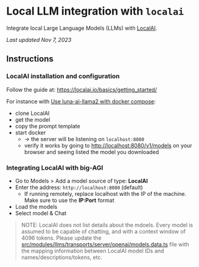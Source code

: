 # Local LLM integration with `localai`

Integrate local Large Language Models (LLMs) with [LocalAI](https://localai.io).

_Last updated Nov 7, 2023_

## Instructions

### LocalAI installation and configuration

Follow the guide at: https://localai.io/basics/getting_started/

For instance with [Use luna-ai-llama2 with docker compose](https://localai.io/basics/getting_started/#example-use-luna-ai-llama2-model-with-docker-compose):

- clone LocalAI
- get the model
- copy the prompt template
- start docker
    - -> the server will be listening on `localhost:8080`
    - verify it works by going to [http://localhost:8080/v1/models](http://localhost:8080/v1/models) on
      your browser and seeing listed the model you downloaded

### Integrating LocalAI with big-AGI

- Go to Models > Add a model source of type: **LocalAI**
- Enter the address: `http://localhost:8080` (default)
    - If running remotely, replace localhost with the IP of the machine. Make sure to use the **IP:Port** format
- Load the models
- Select model & Chat

> NOTE: LocalAI does not list details about the mdoels. Every model is assumed to be
> capable of chatting, and with a context window of 4096 tokens.
> Please update the [src/modules/llms/transports/server/openai/models.data.ts](../src/modules/llms/transports/server/openai/models.data.ts)
> file with the mapping information between LocalAI model IDs and names/descriptions/tokens, etc.
